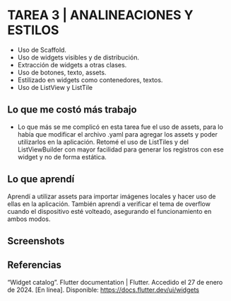 # TAREA 3 | ANALINEACIONES Y ESTILOS 

- Uso de Scaffold.
- Uso de widgets visibles y de distribución.
- Extracción de widgets a otras clases.
- Uso de botones, texto, assets. 
- Estilizado en widgets como contenedores, textos. 
- Uso de ListView y ListTile

## Lo que me costó más trabajo 
- Lo que más se me complicó en esta tarea fue el uso de assets, para lo había que modificar el archivo .yaml para agregar los assets y poder utilizarlos en la aplicación. Retomé el uso de ListTiles y del ListViewBuilder con mayor facilidad para generar los registros con ese widget y no de forma estática. 

## Lo que aprendí 

Aprendí a utilizar assets para importar imágenes locales y hacer uso de ellas en la aplicación. También aprendí a verificar el tema de overflow cuando el dispositivo esté volteado, asegurando el funcionamiento en ambos modos. 

## Screenshots 



## Referencias
“Widget catalog”. Flutter documentation | Flutter. Accedido el 27 de enero de 2024. [En línea]. Disponible: https://docs.flutter.dev/ui/widgets




